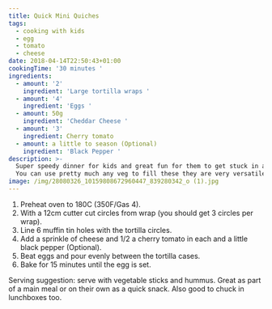 ```yaml
---
title: Quick Mini Quiches
tags:
  - cooking with kids
  - egg
  - tomato
  - cheese
date: 2018-04-14T22:50:43+01:00
cookingTime: '30 minutes '
ingredients:
  - amount: '2'
    ingredient: 'Large tortilla wraps '
  - amount: '4'
    ingredient: 'Eggs '
  - amount: 50g
    ingredient: 'Cheddar Cheese '
  - amount: '3'
    ingredient: Cherry tomato
  - amount: a little to season (Optional)
    ingredient: 'Black Pepper '
description: >-
  Super speedy dinner for kids and great fun for them to get stuck in and help.
  You can use pretty much any veg to fill these they are very versatile.
image: /img/28080326_10159808672960447_839280342_o (1).jpg
---
```

1. Preheat oven to 180C (350F/Gas 4).
2. With a 12cm cutter cut circles from wrap (you should get 3 circles per wrap).
3. Line 6 muffin tin holes with the tortilla circles. 
4. Add a sprinkle of cheese and 1/2 a cherry tomato in each and a little black pepper (Optional).
5. Beat eggs and pour evenly between the tortilla cases.
6. Bake for 15 minutes until the egg is set. 

Serving suggestion: serve with vegetable sticks and hummus. Great as part of a main meal or on their own as a quick snack. Also good to chuck in lunchboxes too.
